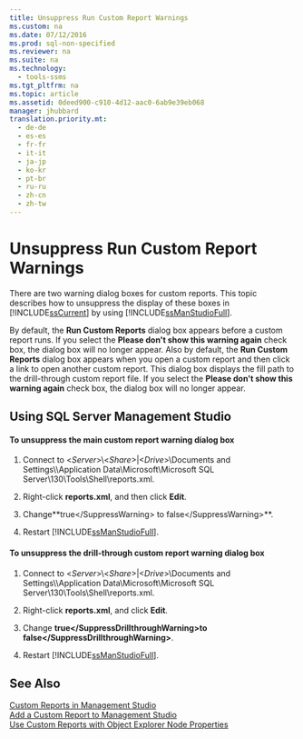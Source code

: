```yaml
---
title: Unsuppress Run Custom Report Warnings
ms.custom: na
ms.date: 07/12/2016
ms.prod: sql-non-specified
ms.reviewer: na
ms.suite: na
ms.technology: 
  - tools-ssms
ms.tgt_pltfrm: na
ms.topic: article
ms.assetid: 0deed900-c910-4d12-aac0-6ab9e39eb068
manager: jhubbard
translation.priority.mt: 
  - de-de
  - es-es
  - fr-fr
  - it-it
  - ja-jp
  - ko-kr
  - pt-br
  - ru-ru
  - zh-cn
  - zh-tw
---
```

# Unsuppress Run Custom Report Warnings
There are two warning dialog boxes for custom reports. This topic describes how to unsuppress the display of these boxes in [!INCLUDE[ssCurrent](../content/includes/ssCurrent_md.md)] by using [!INCLUDE[ssManStudioFull](../content/includes/ssManStudioFull_md.md)].  
  
By default, the **Run Custom Reports** dialog box appears before a custom report runs. If you select the **Please don't show this warning again** check box, the dialog box will no longer appear. Also by default, the **Run Custom Reports** dialog box appears when you open a custom report and then click a link to open another custom report. This dialog box displays the fill path to the drill\-through custom report file. If you select the **Please don't show this warning again** check box, the dialog box will no longer appear.  
  
## <a name="SSMSProcedure"></a>Using SQL Server Management Studio  
  
#### To unsuppress the main custom report warning dialog box  
  
1.  Connect to <*Server*>\\<*Share*>|<*Drive*>\\Documents and Settings\\<UserProfile>\\Application Data\\Microsoft\\Microsoft SQL Server\\130\\Tools\\Shell\\reports.xml.  
  
2.  Right\-click **reports.xml**, and then click **Edit**.  
  
3.  Change**<SuppressWarning>true<\/SuppressWarning> to <SuppressWarning>false<\/SuppressWarning>**.  
  
4.  Restart [!INCLUDE[ssManStudioFull](../content/includes/ssManStudioFull_md.md)].  
  
#### To unsuppress the drill\-through custom report warning dialog box  
  
1.  Connect to <*Server*>\\<*Share*>|<*Drive*>\\Documents and Settings\\<UserProfile>\\Application Data\\Microsoft\\Microsoft SQL Server\\130\\Tools\\Shell\\reports.xml.  
  
2.  Right\-click **reports.xml**, and click **Edit**.  
  
3.  Change **<SuppressDrillthroughWarning>true<\/SuppressDrillthroughWarning>to <SuppressDrillthroughWarning>false<\/SuppressDrillthroughWarning>**.  
  
4.  Restart [!INCLUDE[ssManStudioFull](../content/includes/ssManStudioFull_md.md)].  
  
## See Also  
[Custom Reports in Management Studio](../content/Custom-Reports-in-Management-Studio.md)  
[Add a Custom Report to Management Studio](../content/Add-a-Custom-Report-to-Management-Studio.md)  
[Use Custom Reports with Object Explorer Node Properties](../content/Use-Custom-Reports-with-Object-Explorer-Node-Properties.md)  
  
